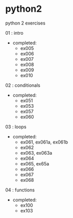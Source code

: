# python2
python 2 exercises

01 : intro
- completed:
  - ex005
  - ex006
  - ex007
  - ex008
  - ex009
  - ex010

02 : conditionals
- completed:
  - ex051
  - ex053
  - ex057
  - ex060

03 : loops
- completed:
  - ex061, ex061a, ex061b
  - ex062
  - ex063, ex063a
  - ex064
  - ex065, ex65a
  - ex066
  - ex067
  - ex068

04 : functions
- completed:
  - ex100
  - ex103
